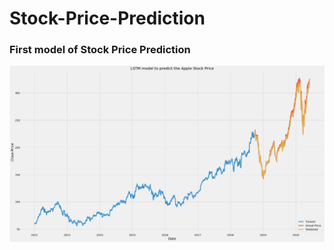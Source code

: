 # Stock-Price-Prediction
### First model of Stock Price Prediction

![](images/Apple-stock-price-2020.png)
